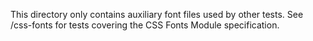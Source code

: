 This directory only contains auxiliary font files used by other tests. See
/css-fonts for tests covering the CSS Fonts Module specification.
